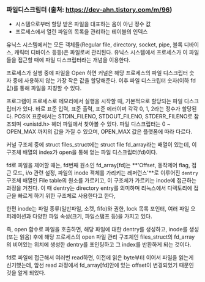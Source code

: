 ### 파일디스크립터 (출처: https://dev-ahn.tistory.com/m/96)

 - 시스템으로부터 할당 받은 파일을 대표하는 음이 아닌 정수 값
 - 프로세스에서 열린 파일의 목록을 관리하는 테이블의 인덱스
 
유닉스 시스템에서는 모든 객체들(Regular file, directory, socket, pipe, 블록 디바이스, 캐릭터 디바이스 등등)은 파일로써 관리된다. 유닉스 시스템에서 프로세스가 이 파일들을 접근할 때에 파일 디스크립터라는 개념을 이용한다.

프로세스가 실행 중에 파일을 Open 하면 커널은 해당 프로세스의 파일 디스크립터 숫자 중에 사용하지 않는 가장 작은 값을 할당해준다. 
이후 파일 디스크립터 숫자(이하 fd값)를 통해 파일을 지칭할 수 있다. 

프로그램이 프로세스로 메모리에서 실행을 시작할 때, 기본적으로 할당되는 파일 디스크립터가 있다. 
바로 표준 입력, 표준 출력, 표준 에러이며 각각 0, 1, 2라는 정수가 할당된다. 
POSIX 표준에서는 STDIN_FILENO, STDOUT_FILENO, STDERR_FILENO로 참조되며 <unistd.h> 헤더 파일에서 찾아볼 수 있다.
파일 디스크립터는 0 ~ OPEN_MAX 까지의 값을 가질 수 있으며, OPEN_MAX 값은 플랫폼에 따라 다르다.

커널 구조체 중에 struct files_struct에는 struct file fd_array라는 배열이 있는데, 이 구조체 배열의 index가 open을 통해 얻는 파일 디스크립터(fd)이다.

fd로 파일을 제어할 때는, fd번째 원소인 fd_array[fd]는 **'Offset, 동작제어 flag, 접근 모드, i/o 관련 설정, 파일의 inode 객체를 가리키는 레퍼런스'**로 이루어진 `dentry` 구조체 배열인 File table의 원소를 가르키고, 
이 구조체가 가르키는 inode에 접근하는 과정을 거친다. 이 때 dentry는 directory entry를 의미하며 리눅스에서 디렉토리에 접근을 빠르게 하기 위한 구조체로 사용한다고 한다, 

한편 inode는 파일 종류(일반파일, 소켓, fifo)와 권한, lock 목록 포인터, 여러 파일 오퍼레이션과 다양한 파일 속성(크기, 파일스탬프 등)을 가지고 있다.

즉, open 함수로 파일을 호출하면, 해당 파일에 대한 dentry를 생성하고, inode를 생성(또는 읽음) 후에 해당 프로세스의 open 파일 관리 구조체인 files_struct의 fd_array 의 비어있는 위치에 생성한 dentry를 포인팅하고 그 index를 반환하게 되는 것이다.

fd로 파일에 접근해서 여러번 read하면, 이전에 읽은 byte부터 이어서 파일을 읽는게 신기했는데, 앞선 read 과정에서 fd_array[fd]안에 있는 offset이 변경되었기 때문인 것을 알게 되었다.
